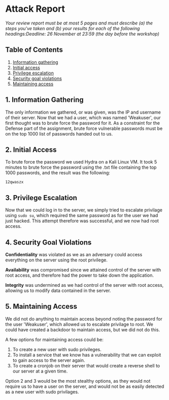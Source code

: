 # Attack Report

*Your review report must be at most 5 pages and must describe (a) the steps you've taken and (b) your results for each of the following headings:Deadline: 26 November at 23:59 (the day before the workshop)*

## Table of Contents

1. [Information gathering](#1-Information-gathering)
2. [Initial access](#2-initial-access)
3. [Privilege escalation](#3-privilege-escalation)
4. [Security goal violations](#4-security-goal-violations)
5. [Maintaining access](#5-maintaining-access)

## 1. Information Gathering

The only information we gathered, or was given, was the IP and username of their server. Now that we had a user, which was named 'Weakuser', our first thought was to brute force the password for it. As a constraint for the Defense part of the assignment, brute force vulnerable passwords must be on the top 1000 list of passwords handed out to us.

## 2. Initial Access

To brute force the password we used Hydra on a Kali Linux VM. It took 5 minutes to brute force the password using the .txt file containing the top 1000 passwords, and the result was the following:

`12qwaszx`

## 3. Privilege Escalation

Now that we could log in to the server, we simply tried to escalate privilage using `sudo su`, which required the same password as for the user we had just hacked. This attempt therefore was successful, and we now had root access.

## 4. Security Goal Violations

**Confidentiality** was violated as we as an adversary could access everything on the server using the root privilege.

**Availability** was compromised since we attained control of the server with root access, and therefore had the power to take down the application.

**Integrity** was undermined as we had control of the server with root access, allowing us to modify data contained in the server.

## 5. Maintaining Access

We did not do anything to maintain access beyond noting the password for the user 'Weakuser', which allowed us to escalate privilage to root. We could have created a backdoor to maintain access, but we did not do this.

A few options for maintaining access could be:
1. To create a new user with sudo privileges.
2. To install a service that we know has a vulnerability that we can exploit to gain access to the server again.
3. To create a cronjob on their server that would create a reverse shell to our server at a given time.

Option 2 and 3 would be the most stealthy options, as they would not require us to have a user on the server, and would not be as easily detected as a new user with sudo privilages.